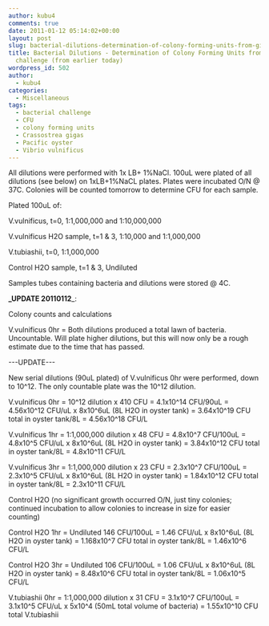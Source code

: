```yaml
---
author: kubu4
comments: true
date: 2011-01-12 05:14:02+00:00
layout: post
slug: bacterial-dilutions-determination-of-colony-forming-units-from-gigas-bacterial-challenge-from-earlier-today
title: Bacterial Dilutions - Determination of Colony Forming Units from Gigas Bacterial
  challenge (from earlier today)
wordpress_id: 502
author:
  - kubu4
categories:
  - Miscellaneous
tags:
  - bacterial challenge
  - CFU
  - colony forming units
  - Crassostrea gigas
  - Pacific oyster
  - Vibrio vulnificus
---
```


All dilutions were performed with 1x LB+ 1%NaCl. 100uL were plated of all dilutions (see below) on 1xLB+1%NaCL plates. Plates were incubated O/N @ 37C. Colonies will be counted tomorrow to determine CFU for each sample.

Plated 100uL of:

V.vulnificus, t=0, 1:1,000,000 and 1:10,000,000

V.vulnificus H2O sample, t=1 & 3, 1:10,000 and 1:1,000,000

V.tubiashii, t=0, 1:1,000,000

Control H2O sample, t=1 & 3, Undiluted

Samples tubes containing bacteria and dilutions were stored @ 4C.

**_UPDATE 20110112**_: 

Colony counts and calculations

V.vulnificus 0hr = Both dilutions produced a total lawn of bacteria. Uncountable. Will plate higher dilutions, but this will now only be a rough estimate due to the time that has passed. 

---UPDATE---

New serial dilutions (90uL plated) of V.vulnificus 0hr were performed, down to 10^12. The only countable plate was the 10^12 dilution.

V.vulnificus 0hr = 10^12 dilution x 410 CFU = 4.1x10^14 CFU/90uL = 4.56x10^12 CFU/uL x 8x10^6uL (8L H2O in oyster tank) = 3.64x10^19 CFU total in oyster tank/8L = 4.56x10^18 CFU/L

V.vulnificus 1hr = 1:1,000,000 dilution x 48 CFU = 4.8x10^7 CFU/100uL = 4.8x10^5 CFU/uL x 8x10^6uL (8L H2O in oyster tank) = 3.84x10^12 CFU total in oyster tank/8L = 4.8x10^11 CFU/L

V.vulnificus 3hr = 1:1,000,000 dilution x 23 CFU = 2.3x10^7 CFU/100uL = 2.3x10^5 CFU/uL x 8x10^6uL (8L H2O in oyster tank) = 1.84x10^12 CFU total in oyster tank/8L = 2.3x10^11 CFU/L

Control H2O (no significant growth occurred O/N, just tiny colonies; continued incubation to allow colonies to increase in size for easier counting)

Control H2O 1hr = Undiluted 146 CFU/100uL = 1.46 CFU/uL x 8x10^6uL (8L H2O in oyster tank) = 1.168x10^7 CFU total in oyster tank/8L = 1.46x10^6 CFU/L

Control H2O 3hr = Undiluted 106 CFU/100uL = 1.06 CFU/uL x 8x10^6uL (8L H2O in oyster tank) = 8.48x10^6 CFU total in oyster tank/8L = 1.06x10^5 CFU/L

V.tubiashii 0hr = 1:1,000,000 dilution x 31 CFU = 3.1x10^7 CFU/100uL = 3.1x10^5 CFU/uL x 5x10^4 (50mL total volume of bacteria) = 1.55x10^10 CFU total V.tubiashii
